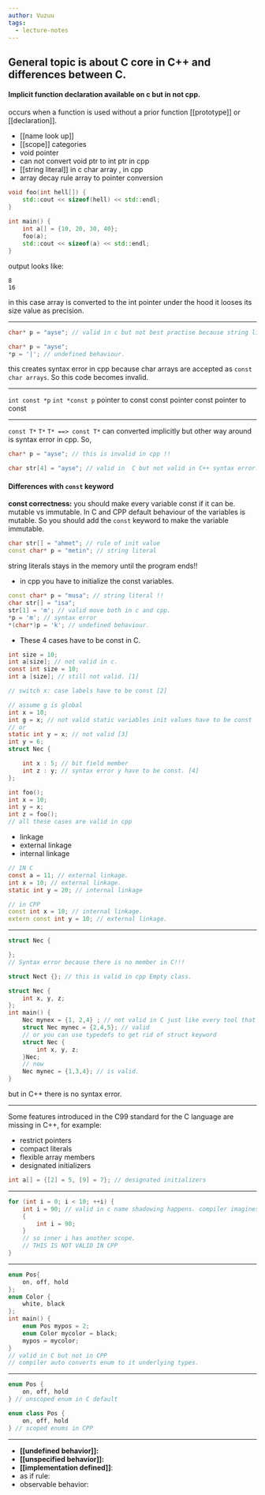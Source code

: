 ```yaml
---
author: Vuzuu
tags:
  - lecture-notes
---
```

## General topic is about C core in C++ and differences between C. 
#### Implicit function declaration available on c but in not cpp. 
occurs when a function is used without a prior function [[prototype]] or [[declaration]]. 
- [[name look up]]
- [[scope]] categories
- void pointer 
- can not convert void ptr to int ptr in cpp 
- [[string literal]] in c char array , in cpp 
- array decay rule array to pointer conversion 
```cpp
void foo(int hell[]) {  
    std::cout << sizeof(hell) << std::endl;  
}  
  
int main() {  
    int a[] = {10, 20, 30, 40};  
    foo(a);  
    std::cout << sizeof(a) << std::endl;  
}
```
output looks like:
```terminal
8
16
```

in this case array is converted to the int pointer under the hood it looses its size value as precision.

--- 
```c
char* p = "ayse"; // valid in c but not best practise because string literal can be changed which creates undefined behaviour. 

char* p = "ayse";
*p = '|'; // undefined behaviour. 
```
this creates syntax error in cpp because char arrays are accepted as `const char arrays`. So this code becomes invalid. 

--- 
`int const *p`
`int *const p`
pointer to const 
const pointer
const pointer to const 

---
`const T*`  `T*`
`T* ==> const T*` can converted implicitly but other way around is syntax error in cpp. So, 
```cpp
char* p = "ayse"; // this is invalid in cpp !! 
```

```cpp
char str[4] = "ayse"; // valid in  C but not valid in C++ syntax error.
```

#### Differences with `const` keyword

**const correctness:** you should make every variable const if it can be.
mutable vs immutable. In C and CPP default behaviour of the variables is mutable. So you should add the `const` keyword to make the variable immutable.


```cpp
char str[] = "ahmet"; // rule of init value
const char* p = "metin"; // string literal
```
string literals stays in the memory until the program ends!!
- in cpp you have to initialize the const variables.

```cpp
const char* p = "musa"; // string literal !!
char str[] = "isa";
str[1] = 'm'; // valid move both in c and cpp. 
*p = 'm'; // syntax error
*(char*)p = 'k'; // undefined behaviour. 
```


- These 4 cases have to be const in C.
```c
int size = 10;
int a[size]; // not valid in c.
const int size = 10;
int a [size]; // still not valid. [1]

// switch x: case labels have to be const [2]

// assume g is global
int x = 10;
int g = x; // not valid static variables init values have to be const 
// or 
static int y = x; // not valid [3]
int y = 6;
struct Nec {

	int x : 5; // bit field member 
	int z : y; // syntax error y have to be const. [4]
};
```

```cpp
int foo();
int x = 10;
int y = x;
int z = foo();
// all these cases are valid in cpp
```

- linkage
- external linkage
- internal linkage

```c
// IN C
const a = 11; // external linkage.
int x = 10; // external linkage.
static int y = 20; // internal linkage 
```

```cpp
// in CPP
const int x = 10; // internal linkage. 
extern const int y = 10; // external linkage. 
```
---
```c
struct Nec {

}; 
// Syntax error because there is no member in C!!!
```

```cpp
struct Nect {}; // this is valid in cpp Empty class.
```

```c
struct Nec {
	int x, y, z; 
};
int main() {
	Nec mynex = {1, 2,4} ; // not valid in C just like every tool that allows a user defined type union, structs and enumaration
	struct Nec mynec = {2,4,5}; // valid
	// or you can use typedefs to get rid of struct keyword
	struct Nec {
		int x, y, z; 
	}Nec;
	// now 
	Nec mynec = {1,3,4}; // is valid. 
}
```

but in C++ there is no syntax error.

---
Some features introduced in the C99 standard for the C language are missing in C++, for example:
 - restrict pointers 
 - compact literals
 - flexible array members  
 - designated initializers
```c
int a[] = {[2] = 5, [9] = 7}; // designated initializers 
```

--- 
```c
for (int i = 0; i < 10; ++i) {
	int i = 90; // valid in c name shadowing happens. compiler imagines this code as. 
	{
		int i = 90;
	}
	// so inner i has another scope.  
	// THIS IS NOT VALID IN CPP
}
```
---
```c
enum Pos{
	on, off, hold
};
enum Color {
	white, black
};
int main() {
	enum Pos mypos = 2;
	enum Color mycolor = black; 
	mypos = mycolor; 
}
// valid in C but not in CPP
// compiler auto converts enum to it underlying types. 
```

--- 
```c
enum Pos {
	on, off, hold
} // unscoped enum in C default
```
```cpp
enum class Pos {
	on, off, hold
} // scoped enums in CPP
```

---
- **[[undefined behavior]]:**
- **[[unspecified behavior]]:**
- **[[implementation defined]]**:
- as if rule: 
- observable behavior: